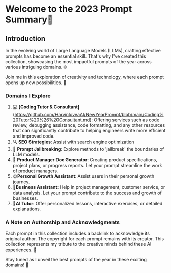 # Welcome to the 2023 Prompt Summary🌟
## Introduction

In the evolving world of Large Language Models (LLMs), crafting effective prompts has become an essential skill. That's why I've created this collection, showcasing the most impactful prompts of the year across various intriguing domains. 🌐

Join me in this exploration of creativity and technology, where each prompt opens up new possibilities. 🚀

### Domains I Explore

1. 💻 **[Coding Tutor & Consultant]**(https://github.com/HarvinloveaAI/NewYearPrompt/blob/main/Coding%20Tutor%20%26%20Consultant.md): Offering services such as code review, debugging assistance, code formatting, and any other resources that can significantly contribute to helping engineers write more efficient and improved code.
2. 🔍 **SEO Strategies**: Assist with search engine optimization
3. 👺 **Prompt Jailbreaking**: Explore methods to 'jailbreak' the boundaries of LLM models. 
4. 🎉 **Product Manager Doc Generator**: Creating product specifications, project plans, or progress reports. Let your prompt streamline the work of product managers.
5. 🌞**Personal Growth Assistant**: Assist users in their personal growth journey. 
6. 📜**Business Assistant**: Help in project management, customer service, or data analysis. Let your prompt contribute to the success and growth of businesses.
7. 🌟**AI Tutor**: Offer personalized lessons, interactive exercises, or detailed explanations. 

### A Note on Authorship and Acknowledgments

Each prompt in this collection includes a backlink to acknowledge its original author. The copyright for each prompt remains with its creator. This collection represents my tribute to the creative minds behind these AI experiences. 📝

Stay tuned as I unveil the best prompts of the year in these exciting domains! 🌟

